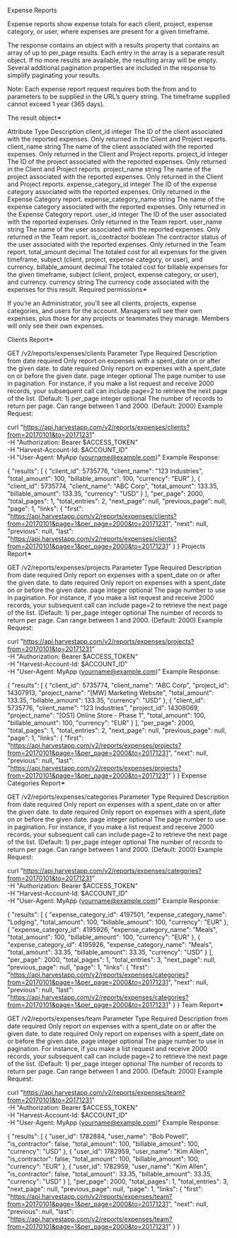 Expense Reports

Expense reports show expense totals for each client, project, expense category, or user, where expenses are present for a given timeframe.

The response contains an object with a results property that contains an array of up to per_page results. Each entry in the array is a separate result object. If no more results are available, the resulting array will be empty. Several additional pagination properties are included in the response to simplify paginating your results.

Note: Each expense report request requires both the from and to parameters to be supplied in the URL’s query string. The timeframe supplied cannot exceed 1 year (365 days).

The result object⚭

Attribute	Type	Description
client_id	integer	The ID of the client associated with the reported expenses. Only returned in the Client and Project reports.
client_name	string	The name of the client associated with the reported expenses. Only returned in the Client and Project reports.
project_id	integer	The ID of the project associated with the reported expenses. Only returned in the Client and Project reports.
project_name	string	The name of the project associated with the reported expenses. Only returned in the Client and Project reports.
expense_category_id	integer	The ID of the expense category associated with the reported expenses. Only returned in the Expense Category report.
expense_category_name	string	The name of the expense category associated with the reported expenses. Only returned in the Expense Category report.
user_id	integer	The ID of the user associated with the reported expenses. Only returned in the Team report.
user_name	string	The name of the user associated with the reported expenses. Only returned in the Team report.
is_contractor	boolean	The contractor status of the user associated with the reported expenses. Only returned in the Team report.
total_amount	decimal	The totaled cost for all expenses for the given timeframe, subject (client, project, expense category, or user), and currency.
billable_amount	decimal	The totaled cost for billable expenses for the given timeframe, subject (client, project, expense category, or user), and currency.
currency	string	The currency code associated with the expenses for this result.
Required permissions⚭

If you’re an Administrator, you’ll see all clients, projects, expense categories, and users for the account. Managers will see their own expenses, plus those for any projects or teammates they manage. Members will only see their own expenses.

Clients Report⚭

GET /v2/reports/expenses/clients
Parameter	Type	Required	Description
from	date	required	Only report on expenses with a spent_date on or after the given date.
to	date	required	Only report on expenses with a spent_date on or before the given date.
page	integer	optional	The page number to use in pagination. For instance, if you make a list request and receive 2000 records, your subsequent call can include page=2 to retrieve the next page of the list. (Default: 1)
per_page	integer	optional	The number of records to return per page. Can range between 1 and 2000. (Default: 2000)
Example Request:

curl
"https://api.harvestapp.com/v2/reports/expenses/clients?from=20170101&to=20171231" \
  -H "Authorization: Bearer $ACCESS_TOKEN" \
  -H "Harvest-Account-Id: $ACCOUNT_ID" \
  -H "User-Agent: MyApp (yourname@example.com)"
Example Response:

{
  "results": [
    {
      "client_id": 5735776,
      "client_name": "123 Industries",
      "total_amount": 100,
      "billable_amount": 100,
      "currency": "EUR"
    },
    {
      "client_id": 5735774,
      "client_name": "ABC Corp",
      "total_amount": 133.35,
      "billable_amount": 133.35,
      "currency": "USD"
    }
  ],
  "per_page": 2000,
  "total_pages": 1,
  "total_entries": 2,
  "next_page": null,
  "previous_page": null,
  "page": 1,
  "links": {
    "first": "https://api.harvestapp.com/v2/reports/expenses/clients?from=20170101&page=1&per_page=2000&to=20171231",
    "next": null,
    "previous": null,
    "last": "https://api.harvestapp.com/v2/reports/expenses/clients?from=20170101&page=1&per_page=2000&to=20171231"
  }
}
Projects Report⚭

GET /v2/reports/expenses/projects
Parameter	Type	Required	Description
from	date	required	Only report on expenses with a spent_date on or after the given date.
to	date	required	Only report on expenses with a spent_date on or before the given date.
page	integer	optional	The page number to use in pagination. For instance, if you make a list request and receive 2000 records, your subsequent call can include page=2 to retrieve the next page of the list. (Default: 1)
per_page	integer	optional	The number of records to return per page. Can range between 1 and 2000. (Default: 2000)
Example Request:

curl
"https://api.harvestapp.com/v2/reports/expenses/projects?from=20170101&to=20171231" \
  -H "Authorization: Bearer $ACCESS_TOKEN" \
  -H "Harvest-Account-Id: $ACCOUNT_ID" \
  -H "User-Agent: MyApp (yourname@example.com)"
Example Response:

{
  "results": [
    {
      "client_id": 5735774,
      "client_name": "ABC Corp",
      "project_id": 14307913,
      "project_name": "[MW] Marketing Website",
      "total_amount": 133.35,
      "billable_amount": 133.35,
      "currency": "USD"
    },
    {
      "client_id": 5735776,
      "client_name": "123 Industries",
      "project_id": 14308069,
      "project_name": "[OS1] Online Store - Phase 1",
      "total_amount": 100,
      "billable_amount": 100,
      "currency": "EUR"
    }
  ],
  "per_page": 2000,
  "total_pages": 1,
  "total_entries": 2,
  "next_page": null,
  "previous_page": null,
  "page": 1,
  "links": {
    "first": "https://api.harvestapp.com/v2/reports/expenses/projects?from=20170101&page=1&per_page=2000&to=20171231",
    "next": null,
    "previous": null,
    "last": "https://api.harvestapp.com/v2/reports/expenses/projects?from=20170101&page=1&per_page=2000&to=20171231"
  }
}
Expense Categories Report⚭

GET /v2/reports/expenses/categories
Parameter	Type	Required	Description
from	date	required	Only report on expenses with a spent_date on or after the given date.
to	date	required	Only report on expenses with a spent_date on or before the given date.
page	integer	optional	The page number to use in pagination. For instance, if you make a list request and receive 2000 records, your subsequent call can include page=2 to retrieve the next page of the list. (Default: 1)
per_page	integer	optional	The number of records to return per page. Can range between 1 and 2000. (Default: 2000)
Example Request:

curl
"https://api.harvestapp.com/v2/reports/expenses/categories?from=20170101&to=20171231" \
  -H "Authorization: Bearer $ACCESS_TOKEN" \
  -H "Harvest-Account-Id: $ACCOUNT_ID" \
  -H "User-Agent: MyApp (yourname@example.com)"
Example Response:

{
  "results": [
    {
      "expense_category_id": 4197501,
      "expense_category_name": "Lodging",
      "total_amount": 100,
      "billable_amount": 100,
      "currency": "EUR"
    },
    {
      "expense_category_id": 4195926,
      "expense_category_name": "Meals",
      "total_amount": 100,
      "billable_amount": 100,
      "currency": "EUR"
    },
    {
      "expense_category_id": 4195926,
      "expense_category_name": "Meals",
      "total_amount": 33.35,
      "billable_amount": 33.35,
      "currency": "USD"
    }
  ],
  "per_page": 2000,
  "total_pages": 1,
  "total_entries": 3,
  "next_page": null,
  "previous_page": null,
  "page": 1,
  "links": {
    "first": "https://api.harvestapp.com/v2/reports/expenses/categories?from=20170101&page=1&per_page=2000&to=20171231",
    "next": null,
    "previous": null,
    "last": "https://api.harvestapp.com/v2/reports/expenses/categories?from=20170101&page=1&per_page=2000&to=20171231"
  }
}
Team Report⚭

GET /v2/reports/expenses/team
Parameter	Type	Required	Description
from	date	required	Only report on expenses with a spent_date on or after the given date.
to	date	required	Only report on expenses with a spent_date on or before the given date.
page	integer	optional	The page number to use in pagination. For instance, if you make a list request and receive 2000 records, your subsequent call can include page=2 to retrieve the next page of the list. (Default: 1)
per_page	integer	optional	The number of records to return per page. Can range between 1 and 2000. (Default: 2000)
Example Request:

curl
"https://api.harvestapp.com/v2/reports/expenses/team?from=20170101&to=20171231" \
  -H "Authorization: Bearer $ACCESS_TOKEN" \
  -H "Harvest-Account-Id: $ACCOUNT_ID" \
  -H "User-Agent: MyApp (yourname@example.com)"
Example Response:

{
  "results": [
    {
      "user_id": 1782884,
      "user_name": "Bob Powell",
      "is_contractor": false,
      "total_amount": 100,
      "billable_amount": 100,
      "currency": "USD"
    },
    {
      "user_id": 1782959,
      "user_name": "Kim Allen",
      "is_contractor": false,
      "total_amount": 100,
      "billable_amount": 100,
      "currency": "EUR"
    },
    {
      "user_id": 1782959,
      "user_name": "Kim Allen",
      "is_contractor": false,
      "total_amount": 33.35,
      "billable_amount": 33.35,
      "currency": "USD"
    }
  ],
  "per_page": 2000,
  "total_pages": 1,
  "total_entries": 3,
  "next_page": null,
  "previous_page": null,
  "page": 1,
  "links": {
    "first": "https://api.harvestapp.com/v2/reports/expenses/team?from=20170101&page=1&per_page=2000&to=20171231",
    "next": null,
    "previous": null,
    "last": "https://api.harvestapp.com/v2/reports/expenses/team?from=20170101&page=1&per_page=2000&to=20171231"
  }
}
